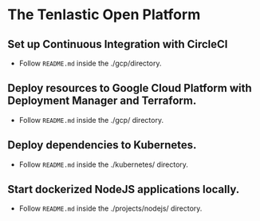# The Tenlastic Open Platform

## Set up Continuous Integration with CircleCI

- Follow `README.md` inside the ./gcp/directory.

## Deploy resources to Google Cloud Platform with Deployment Manager and Terraform.

- Follow `README.md` inside the ./gcp/ directory.

## Deploy dependencies to Kubernetes.

- Follow `README.md` inside the ./kubernetes/ directory.

## Start dockerized NodeJS applications locally.

- Follow `README.md` inside the ./projects/nodejs/ directory.
